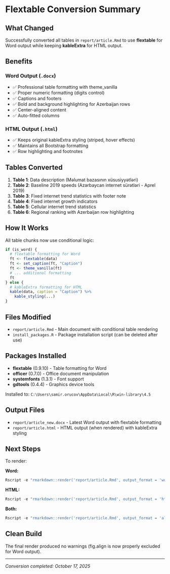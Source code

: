 # Flextable Conversion Summary

## What Changed

Successfully converted all tables in `report/article.Rmd` to use **flextable** for Word output while keeping **kableExtra** for HTML output.

## Benefits

### Word Output (`.docx`)
- ✅ Professional table formatting with theme_vanilla
- ✅ Proper numeric formatting (digits control)
- ✅ Captions and footers
- ✅ Bold and background highlighting for Azerbaijan rows
- ✅ Center-aligned content
- ✅ Auto-fitted columns

### HTML Output (`.html`)
- ✅ Keeps original kableExtra styling (striped, hover effects)
- ✅ Maintains all Bootstrap formatting
- ✅ Row highlighting and footnotes

## Tables Converted

1. **Table 1**: Data description (Məlumat bazasının xüsusiyyətləri)
2. **Table 2**: Baseline 2019 speeds (Azərbaycan internet sürətləri - Aprel 2019)
3. **Table 3**: Fixed internet trend statistics with footer note
4. **Table 4**: Fixed internet growth indicators
5. **Table 5**: Cellular internet trend statistics
6. **Table 6**: Regional ranking with Azerbaijan row highlighting

## How It Works

All table chunks now use conditional logic:
```r
if (is_word) {
  # flextable formatting for Word
  ft <- flextable(data)
  ft <- set_caption(ft, "Caption")
  ft <- theme_vanilla(ft)
  # ... additional formatting
  ft
} else {
  # kableExtra formatting for HTML
  kable(data, caption = "Caption") %>%
    kable_styling(...)
}
```

## Files Modified

- `report/article.Rmd` - Main document with conditional table rendering
- `install_packages.R` - Package installation script (can be deleted after use)

## Packages Installed

- **flextable** (0.9.10) - Table formatting for Word
- **officer** (0.7.0) - Office document manipulation
- **systemfonts** (1.3.1) - Font support
- **gdtools** (0.4.4) - Graphics device tools

Installed to: `C:\Users\samir.orucov\AppData\Local\R\win-library\4.5`

## Output Files

- `report/article_new.docx` - Latest Word output with flextable formatting
- `report/article.html` - HTML output (when rendered) with kableExtra styling

## Next Steps

To render:

**Word:**
```powershell
Rscript -e "rmarkdown::render('report/article.Rmd', output_format = 'word_document')"
```

**HTML:**
```powershell
Rscript -e "rmarkdown::render('report/article.Rmd', output_format = 'html_document')"
```

**Both:**
```powershell
Rscript -e "rmarkdown::render('report/article.Rmd', output_format = 'all')"
```

## Clean Build

The final render produced no warnings (fig.align is now properly excluded for Word output).

---
*Conversion completed: October 17, 2025*
